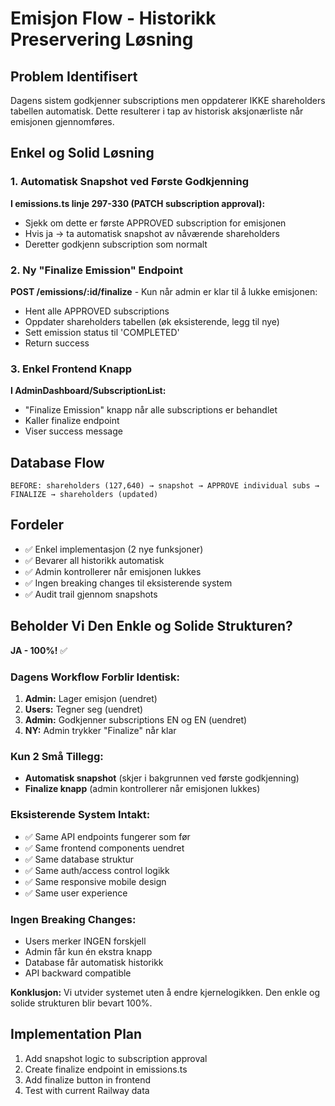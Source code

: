 # Emisjon Flow - Historikk Preservering Løsning

## Problem Identifisert
Dagens sistem godkjenner subscriptions men oppdaterer IKKE shareholders tabellen automatisk. Dette resulterer i tap av historisk aksjonærliste når emisjonen gjennomføres.

## Enkel og Solid Løsning

### 1. Automatisk Snapshot ved Første Godkjenning

**I emissions.ts linje 297-330 (PATCH subscription approval):**
- Sjekk om dette er første APPROVED subscription for emisjonen
- Hvis ja → ta automatisk snapshot av nåværende shareholders
- Deretter godkjenn subscription som normalt

### 2. Ny "Finalize Emission" Endpoint

**POST /emissions/:id/finalize** - Kun når admin er klar til å lukke emisjonen:
- Hent alle APPROVED subscriptions
- Oppdater shareholders tabellen (øk eksisterende, legg til nye)
- Sett emission status til 'COMPLETED'
- Return success

### 3. Enkel Frontend Knapp
**I AdminDashboard/SubscriptionList:**
- "Finalize Emission" knapp når alle subscriptions er behandlet
- Kaller finalize endpoint
- Viser success message

## Database Flow
```
BEFORE: shareholders (127,640) → snapshot → APPROVE individual subs → FINALIZE → shareholders (updated)
```

## Fordeler
- ✅ Enkel implementasjon (2 nye funksjoner)
- ✅ Bevarer all historikk automatisk
- ✅ Admin kontrollerer når emisjonen lukkes
- ✅ Ingen breaking changes til eksisterende system
- ✅ Audit trail gjennom snapshots

## Beholder Vi Den Enkle og Solide Strukturen?

**JA - 100%!** ✅

### Dagens Workflow Forblir Identisk:
1. **Admin:** Lager emisjon (uendret)
2. **Users:** Tegner seg (uendret) 
3. **Admin:** Godkjenner subscriptions EN og EN (uendret)
4. **NY:** Admin trykker "Finalize" når klar

### Kun 2 Små Tillegg:
- **Automatisk snapshot** (skjer i bakgrunnen ved første godkjenning)
- **Finalize knapp** (admin kontrollerer når emisjonen lukkes)

### Eksisterende System Intakt:
- ✅ Same API endpoints fungerer som før
- ✅ Same frontend components uendret
- ✅ Same database struktur
- ✅ Same auth/access control logikk
- ✅ Same responsive mobile design
- ✅ Same user experience

### Ingen Breaking Changes:
- Users merker INGEN forskjell
- Admin får kun én ekstra knapp
- Database får automatisk historikk
- API backward compatible

**Konklusjon:** Vi utvider systemet uten å endre kjernelogikken. Den enkle og solide strukturen blir bevart 100%.

## Implementation Plan
1. Add snapshot logic to subscription approval
2. Create finalize endpoint in emissions.ts
3. Add finalize button in frontend
4. Test with current Railway data